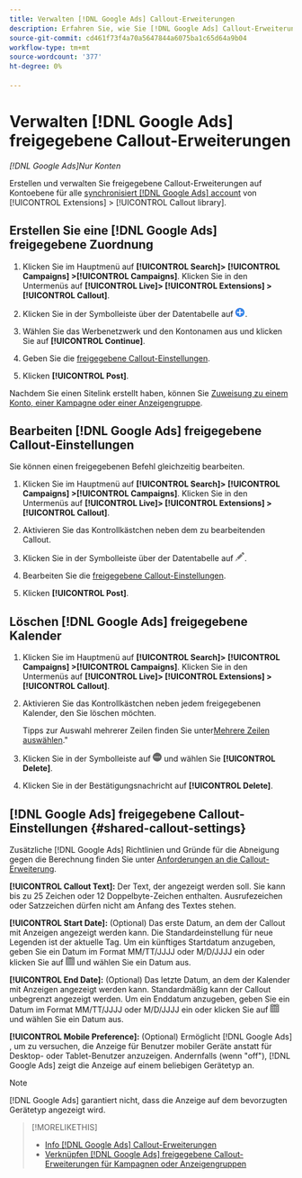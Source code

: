 ```yaml
---
title: Verwalten [!DNL Google Ads] Callout-Erweiterungen
description: Erfahren Sie, wie Sie [!DNL Google Ads] Callout-Erweiterungen.
source-git-commit: cd461f73f4a70a5647844a6075ba1c65d64a9b04
workflow-type: tm+mt
source-wordcount: '377'
ht-degree: 0%

---
```


# Verwalten [!DNL Google Ads] freigegebene Callout-Erweiterungen

*[!DNL Google Ads]Nur Konten*

Erstellen und verwalten Sie freigegebene Callout-Erweiterungen auf Kontoebene für alle [synchronisiert [!DNL Google Ads] account](/help/search-social-commerce/campaign-management/accounts/ad-network-account-about.md) von [!UICONTROL Extensions] > [!UICONTROL Callout library].

## Erstellen Sie eine [!DNL Google Ads] freigegebene Zuordnung

1. Klicken Sie im Hauptmenü auf **[!UICONTROL Search]> [!UICONTROL Campaigns] >[!UICONTROL Campaigns]**. Klicken Sie in den Untermenüs auf **[!UICONTROL Live]> [!UICONTROL Extensions] >[!UICONTROL Callout]**.

1. Klicken Sie in der Symbolleiste über der Datentabelle auf ![Erstellen](/help/search-social-commerce/assets/add.png "Erstellen").

1. Wählen Sie das Werbenetzwerk und den Kontonamen aus und klicken Sie auf **[!UICONTROL Continue]**.

1. Geben Sie die [freigegebene Callout-Einstellungen](#shared-callout-settings).

1. Klicken **[!UICONTROL Post]**.

Nachdem Sie einen Sitelink erstellt haben, können Sie [Zuweisung zu einem Konto, einer Kampagne oder einer Anzeigengruppe](callout-extension-associate.md).

## Bearbeiten [!DNL Google Ads] freigegebene Callout-Einstellungen

Sie können einen freigegebenen Befehl gleichzeitig bearbeiten.

1. Klicken Sie im Hauptmenü auf **[!UICONTROL Search]> [!UICONTROL Campaigns] >[!UICONTROL Campaigns]**. Klicken Sie in den Untermenüs auf **[!UICONTROL Live]> [!UICONTROL Extensions] >[!UICONTROL Callout]**.

1. Aktivieren Sie das Kontrollkästchen neben dem zu bearbeitenden Callout.

1. Klicken Sie in der Symbolleiste über der Datentabelle auf ![Bearbeiten](/help/search-social-commerce/assets/edit.png "Bearbeiten").

1. Bearbeiten Sie die [freigegebene Callout-Einstellungen](#shared-callout-settings).

1. Klicken **[!UICONTROL Post]**.

## Löschen [!DNL Google Ads] freigegebene Kalender

1. Klicken Sie im Hauptmenü auf **[!UICONTROL Search]> [!UICONTROL Campaigns] >[!UICONTROL Campaigns]**. Klicken Sie in den Untermenüs auf **[!UICONTROL Live]> [!UICONTROL Extensions] >[!UICONTROL Callout]**.

1. Aktivieren Sie das Kontrollkästchen neben jedem freigegebenen Kalender, den Sie löschen möchten.

   Tipps zur Auswahl mehrerer Zeilen finden Sie unter[Mehrere Zeilen auswählen](/help/search-social-commerce/common-tasks/navigation-editing-selection/multiple-rows-select.md).&quot;

1. Klicken Sie in der Symbolleiste auf ![Mehr](/help/search-social-commerce/assets/more.png "Mehr") und wählen Sie **[!UICONTROL Delete]**.

1. Klicken Sie in der Bestätigungsnachricht auf **[!UICONTROL Delete]**.

## [!DNL Google Ads] freigegebene Callout-Einstellungen {#shared-callout-settings}

Zusätzliche [!DNL Google Ads] Richtlinien und Gründe für die Abneigung gegen die Berechnung finden Sie unter [Anforderungen an die Callout-Erweiterung](https://support.google.com/adspolicy/answer/1054212).

**[!UICONTROL Callout Text]:** Der Text, der angezeigt werden soll. Sie kann bis zu 25 Zeichen oder 12 Doppelbyte-Zeichen enthalten. Ausrufezeichen oder Satzzeichen dürfen nicht am Anfang des Textes stehen.

**[!UICONTROL Start Date]:** (Optional) Das erste Datum, an dem der Callout mit Anzeigen angezeigt werden kann. Die Standardeinstellung für neue Legenden ist der aktuelle Tag. Um ein künftiges Startdatum anzugeben, geben Sie ein Datum im Format MM/TT/JJJJ oder M/D/JJJJ ein oder klicken Sie auf ![Kalender](/help/search-social-commerce/assets/calendar.png "Kalender") und wählen Sie ein Datum aus.

**[!UICONTROL End Date]:** (Optional) Das letzte Datum, an dem der Kalender mit Anzeigen angezeigt werden kann. Standardmäßig kann der Callout unbegrenzt angezeigt werden. Um ein Enddatum anzugeben, geben Sie ein Datum im Format MM/TT/JJJJ oder M/D/JJJJ ein oder klicken Sie auf ![Kalender](/help/search-social-commerce/assets/calendar.png "Kalender") und wählen Sie ein Datum aus.

**[!UICONTROL Mobile Preference]:** (Optional) Ermöglicht [!DNL Google Ads] , um zu versuchen, die Anzeige für Benutzer mobiler Geräte anstatt für Desktop- oder Tablet-Benutzer anzuzeigen. Andernfalls (wenn &quot;off&quot;), [!DNL Google Ads] zeigt die Anzeige auf einem beliebigen Gerätetyp an.

>[!NOTE]
>
>[!DNL Google Ads] garantiert nicht, dass die Anzeige auf dem bevorzugten Gerätetyp angezeigt wird.

>[!MORELIKETHIS]
>
>* [Info [!DNL Google Ads] Callout-Erweiterungen](callout-extension-about.md)
>* [Verknüpfen [!DNL Google Ads] freigegebene Callout-Erweiterungen für Kampagnen oder Anzeigengruppen](callout-extension-associate.md)

